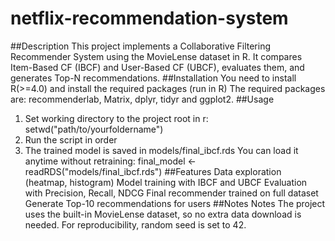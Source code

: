 # netflix-recommendation-system
##Description 
This project implements a Collaborative Filtering Recommender System using the MovieLense dataset in R.
It compares Item-Based CF (IBCF) and User-Based CF (UBCF), evaluates them, and generates Top-N recommendations.
##Installation
You need to install R(>=4.0) and install the required packages (run in R)
The required packages are: recommenderlab, Matrix, dplyr, tidyr and ggplot2.
##Usage 
1) Set working directory to the project root 
in r: setwd("path/to/yourfoldername")
2) Run the script in order 
3) The trained model is saved in models/final_ibcf.rds
   You can load it anytime without retraining: final_model <- readRDS("models/final_ibcf.rds")
##Features
Data exploration (heatmap, histogram)
Model training with IBCF and UBCF
Evaluation with Precision, Recall, NDCG
Final recommender trained on full dataset
Generate Top-10 recommendations for users
##Notes
Notes
The project uses the built-in MovieLense dataset, so no extra data download is needed.
For reproducibility, random seed is set to 42.

